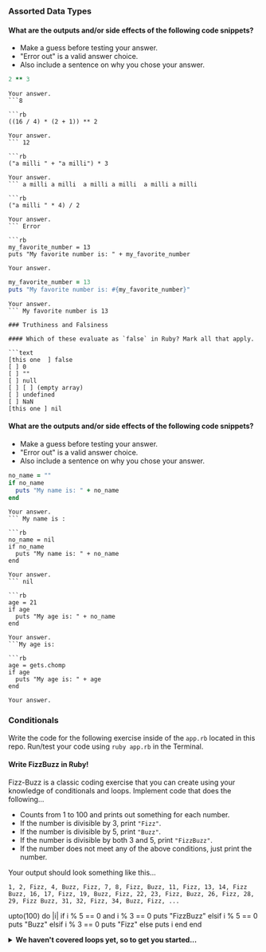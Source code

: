 ### Assorted Data Types

#### What are the outputs and/or side effects of the following code snippets?

* Make a guess before testing your answer.
* "Error out" is a valid answer choice.
* Also include a sentence on why you chose your answer.

```rb
2 ** 3
```
```text
Your answer.
```8

```rb
((16 / 4) * (2 + 1)) ** 2
```
```text
Your answer.
``` 12

```rb
("a milli " + "a milli") * 3
```
```text
Your answer.
``` a milli a milli  a milli a milli  a milli a milli

```rb
("a milli " * 4) / 2
```
```text
Your answer.
``` Error 

```rb
my_favorite_number = 13
puts "My favorite number is: " + my_favorite_number
```
```text
Your answer.
```

```rb
my_favorite_number = 13
puts "My favorite number is: #{my_favorite_number}"
```
```text
Your answer.
``` My favorite number is 13

### Truthiness and Falsiness

#### Which of these evaluate as `false` in Ruby? Mark all that apply.

```text
[this one  ] false
[ ] 0
[ ] ""
[ ] null
[ ] [ ] (empty array)
[ ] undefined
[ ] NaN
[this one ] nil
```

#### What are the outputs and/or side effects of the following code snippets?

* Make a guess before testing your answer.
* "Error out" is a valid answer choice.
* Also include a sentence on why you chose your answer.

```rb
no_name = ""
if no_name
  puts "My name is: " + no_name
end
```
```text
Your answer.
``` My name is : 

```rb
no_name = nil
if no_name
  puts "My name is: " + no_name
end
```
```text
Your answer.
``` nil 

```rb
age = 21
if age
  puts "My age is: " + no_name
end
```
```text
Your answer.
```My age is:

```rb
age = gets.chomp
if age
  puts "My age is: " + age
end
```
```text
Your answer.
```

### Conditionals

Write the code for the following exercise inside of the `app.rb` located in this repo. Run/test your code using `ruby app.rb` in the Terminal.

#### Write FizzBuzz in Ruby!

Fizz-Buzz is a classic coding exercise that you can create using your knowledge of conditionals and loops. Implement code that does the following...

* Counts from 1 to 100 and prints out something for each number.
* If the number is divisible by 3, print `"Fizz"`.
* If the number is divisible by 5, print `"Buzz"`.
* If the number is divisible by both 3 and 5, print `"FizzBuzz"`.
* If the number does not meet any of the above conditions, just print the number.

Your output should look something like this...
```
1, 2, Fizz, 4, Buzz, Fizz, 7, 8, Fizz, Buzz, 11, Fizz, 13, 14, Fizz Buzz, 16, 17, Fizz, 19, Buzz, Fizz, 22, 23, Fizz, Buzz, 26, Fizz, 28, 29, Fizz Buzz, 31, 32, Fizz, 34, Buzz, Fizz, ...
```


upto(100) do |i|
    if i % 5 == 0 and i % 3 == 0
      puts "FizzBuzz"
    elsif i % 5 == 0
      puts "Buzz"
    elsif i % 3 == 0
      puts "Fizz"
    else
      puts i
    end
  end

<details>
  <summary><strong>We haven't covered loops yet, so to get you started...</strong></summary>

  ```rb
  i = 1
  while i <= 100
    # Your code goes in here.
  end
  ```

</details>
